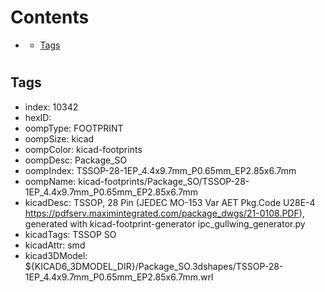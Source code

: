 



Contents
========

* [](#)
	* [Tags](#tags)

# 

## Tags

- index: 10342
- hexID: 
- oompType: FOOTPRINT
- oompSize: kicad
- oompColor: kicad-footprints
- oompDesc: Package_SO
- oompIndex: TSSOP-28-1EP_4.4x9.7mm_P0.65mm_EP2.85x6.7mm
- oompName: kicad-footprints/Package_SO/TSSOP-28-1EP_4.4x9.7mm_P0.65mm_EP2.85x6.7mm
- kicadDesc: TSSOP, 28 Pin (JEDEC MO-153 Var AET Pkg.Code U28E-4 https://pdfserv.maximintegrated.com/package_dwgs/21-0108.PDF), generated with kicad-footprint-generator ipc_gullwing_generator.py
- kicadTags: TSSOP SO
- kicadAttr: smd
- kicad3DModel: ${KICAD6_3DMODEL_DIR}/Package_SO.3dshapes/TSSOP-28-1EP_4.4x9.7mm_P0.65mm_EP2.85x6.7mm.wrl
